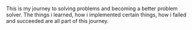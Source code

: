 This is my journey to solving problems and becoming a better problem solver. The things i learned, how i implemented certain things, how i failed and succeeded are all part of this journey.
